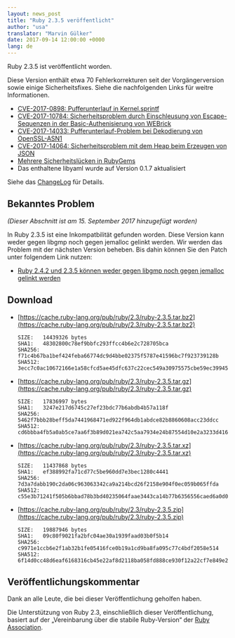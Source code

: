 ```yaml
---
layout: news_post
title: "Ruby 2.3.5 veröffentlicht"
author: "usa"
translator: "Marvin Gülker"
date: 2017-09-14 12:00:00 +0000
lang: de
---
```


Ruby 2.3.5 ist veröffentlicht worden.

Diese Version enthält etwa 70 Fehlerkorrekturen seit der
Vorgängerversion sowie einige Sicherheitsfixes. Siehe die
nachfolgenden Links für weitre Informationen.

* [CVE-2017-0898: Pufferunterlauf in Kernel.sprintf](/de/news/2017/09/14/sprintf-buffer-underrun-cve-2017-0898/)
* [CVE-2017-10784: Sicherheitsproblem durch Einschleusung von Escape-Sequenzen in der Basic-Authenisierung von WEBrick](/de/news/2017/09/14/webrick-basic-auth-escape-sequence-injection-cve-2017-10784/)
* [CVE-2017-14033: Pufferunterlauf-Problem bei Dekodierung von OpenSSL-ASN1](/de/news/2017/09/14/openssl-asn1-buffer-underrun-cve-2017-14033/)
* [CVE-2017-14064: Sicherheitsproblem mit dem Heap beim Erzeugen von JSON](/de/news/2017/09/14/json-heap-exposure-cve-2017-14064/)
* [Mehrere Sicherheitslücken in RubyGems](/de/news/2017/08/29/multiple-vulnerabilities-in-rubygems/)
* Das enthaltene libyaml wurde auf Version 0.1.7 aktualisiert

Siehe das [ChangeLog](https://svn.ruby-lang.org/repos/ruby/tags/v2_3_5/ChangeLog) für Details.

## Bekanntes Problem

_(Dieser Abschnitt ist am 15. September 2017 hinzugefügt worden)_

In Ruby 2.3.5 ist eine Inkompatbilität gefunden worden. Diese Version
kann weder gegen libgmp noch gegen jemalloc gelinkt werden. Wir werden
das Problem mit der nächsten Version beheben. Bis dahin können Sie den
Patch unter folgendem Link nutzen:

* [Ruby 2.4.2 und 2.3.5 können weder gegen libgmp noch gegen jemalloc gelinkt werden](https://bugs.ruby-lang.org/issues/13899)

## Download

* [https://cache.ruby-lang.org/pub/ruby/2.3/ruby-2.3.5.tar.bz2](https://cache.ruby-lang.org/pub/ruby/2.3/ruby-2.3.5.tar.bz2)

      SIZE:   14439326 bytes
      SHA1:   48302800c78ef9bbfc293ffcc4b6e2c728705bca
      SHA256: f71c4b67ba1bef424feba66774dc9d4bbe02375f5787e41596bc7f923739128b
      SHA512: 3ecc7c0ac10672166e1a58cfcd5ae45dfc637c22cec549a30975575cbe59ec39945d806e47661f45071962ef9404566007a982aedccb7d4241b4459cb88507df

* [https://cache.ruby-lang.org/pub/ruby/2.3/ruby-2.3.5.tar.gz](https://cache.ruby-lang.org/pub/ruby/2.3/ruby-2.3.5.tar.gz)

      SIZE:   17836997 bytes
      SHA1:   3247e217d6745c27ef23bdc77b6abdb4b57a118f
      SHA256: 5462f7bbb28beff5da7441968471ed922f964db1abdce82b8860608acc23ddcc
      SHA512: cd6bbba4fb5a0ab5ce7aa6f3b89d021ea742c5aa7934e24b87554d10e2a3233d416051c11aee90f3d8714d168db523a7bf56ef4dafdd256fc8595169c2db496a

* [https://cache.ruby-lang.org/pub/ruby/2.3/ruby-2.3.5.tar.xz](https://cache.ruby-lang.org/pub/ruby/2.3/ruby-2.3.5.tar.xz)

      SIZE:   11437868 bytes
      SHA1:   ef388992fa71cd77c5be960dd7e3bec1280c4441
      SHA256: 7d3a7dabb190c2da06c963063342ca9a214bcd26f2158e904f0ec059b065ffda
      SHA512: c55e3b71241f505b6bbad78b3bd40235064faae3443ca14b77b6356556caed6a0d055dc2e2cd7ebdb5290ab908e06d2b7d68f72469af5017eda4b29664b0d889

* [https://cache.ruby-lang.org/pub/ruby/2.3/ruby-2.3.5.zip](https://cache.ruby-lang.org/pub/ruby/2.3/ruby-2.3.5.zip)

      SIZE:   19887946 bytes
      SHA1:   09c80f9021fa2bfc04ae30a1939faad03b0f5b14
      SHA256: c9971e1ccb6e2f1ab32b1fe05416fce0b19a1cd9ba8fa095c77c4bdf2058e514
      SHA512: 6f14d0cc48d6eaf6168316cb45e22af8d2118ba058fd888ce930f12a22cf7e849e2e185cc7c516fe980f30ee9a942accf9d9e2d4b8a2e79c97b87d4bab704495

## Veröffentlichungskommentar

Dank an alle Leute, die bei dieser Veröffentlichung geholfen haben.

Die Unterstützung von Ruby 2.3, einschließlich dieser Veröffentlichung,
basiert auf der „Vereinbarung über die stabile Ruby-Version“ der
[Ruby Association](http://www.ruby.or.jp/).
